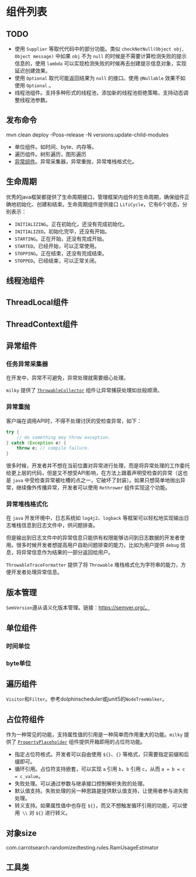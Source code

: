 # 组件列表

## TODO

* 使用 `Supplier` 等取代代码中的部分功能。类似 `checkNotNull(Object obj, Object message)`  中如果 `obj` 不为 `null` 的时候是不需要计算检测失败的提示信息的，使用 `lambda` 可以实现检测失败的时候再去创建提示信息对象，实现延迟创建效果。
* 使用 `Optional` 取代可能返回结果为 `null` 的接口。使用 `@Nullable` 效果不如使用 `Optional` 。
* 线程池组件。支持多种形式的线程池，添加新的线程池拒绝策略，支持动态调整线程池参数。

## 发布命令
mvn clean deploy -Poss-release -N versions:update-child-modules

* 单位组件。如时间、byte、内存等。
* 遍历组件。树形遍历，图形遍历
* [异常组件](#异常组件)。异常采集器，异常重抛，异常堆栈格式化。



## 生命周期

优秀的java框架都提供了生命周期接口，管理框架内组件的生命周期，确保组件正确地初始化、创建和结束。生命周期组件提供接口 `LifiCycle`，它有6个状态，分别表示：

* `INITIALIZING`。正在初始化，还没有完成初始化。
* `INITIALIZED`。初始化完毕，还没有开始。
* `STARTING`。正在开始，还没有完成开始。
* `STARTED`。已经开始，可以正常使用。
* `STOPPING`。正在结束，还没有完成结束。
* `STOPPED`。已经结束，可以正常关闭。

## 线程池组件



## ThreadLocal组件



## ThreadContext组件



## 异常组件

### 任务异常采集器

在开发中，异常不可避免，异常处理就需要细心处理。

`milky` 提供了 [`ThrowableCollector`](https://github.com/kalencaya/milky-all/blob/master/docs/ThrowableCollector.md) 组件让异常捕获处理如丝般顺滑。

### 异常重抛

客户端在调用API时，不得不处理讨厌的受检查异常，如下：

```java
try {
    // do something may throw exception.
} catch (Exception e) {
    throw e; // compile failure.
}
```

很多时候，开发者并不想在当前位置对异常进行处理，而是将异常处理的工作委托给更上层的代码，但是又不想受API影响，在方法上跟着声明受检查的异常（这也是 `java` 中受检查异常被吐槽的点之一，它破坏了封装）。如果只想简单地抛出异常，继续像外传播异常，开发者可以使用 `Rethrower` 组件实现这个功能。

### 异常堆栈格式化

在 `java` 开发环境中，日志系统如 `log4j2`、`logback` 等框架可以轻松地实现输出日志堆栈信息到日志文件中，供问题排查。

但是输出到日志文件中的异常信息只能供有权限能够访问到日志数据的开发者使用。很多时候开发者想提高用户自助问题排查的能力，比如为用户提供 `debug` 信息，将异常信息作为结果的一部分返回给用户。

`ThrowableTraceFormatter` 提供了将 `Throwable` 堆栈格式化为字符串的能力，方便开发者处理异常信息。

## 版本管理

`SemVersion`遵从语义化版本管理。链接：https://semver.org/。

## 单位组件

### 时间单位



### byte单位



## 遍历组件

`Visitor`和`Filter`。参考dolphinscheduler或junit5的`NodeTreeWalker`。

## 占位符组件

作为一种常见的功能，支持属性值的引用是一种简单而作用重大的功能。`milky` 提供了 [`PropertyPlaceholder`](https://github.com/kalencaya/milky-all/blob/master/docs/PropertyPlaceholder.md) 组件提供开箱即用的占位符功能。

* 指定占位符格式。开发者可以自由使用 `${}`、`{}` 等格式，只需要指定前缀和后缀即可。
* 循环引用。占位符支持嵌套，可以实现 `a` 引用 `b`，`b` 引用 `c`，从而 `a = b = c = c_value`。
* 失败处理。可以通过参数与继承接口控制解析失败的处理。
* 默认值支持。失败处理的另一种思路是提供默认值支持，让使用者参与进失败处理。
* 转义支持。如果属性值中也存在 `${}`，而又不想触发循环引用的功能，可以使用` \\` 对 `${}` 进行转义。 

## 对象size

com.carrotsearch.randomizedtesting.rules.RamUsageEstimator

## 工具类

 
